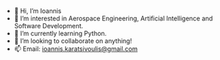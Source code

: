 - 👋 Hi, I’m Ioannis
- 👀 I’m interested in Aerospace Engineering, Artificial Intelligence and Software Development.
- 🌱 I’m currently learning Python.
- 💞️ I’m looking to collaborate on anything!
- 📫 Email: ioannis.karatsivoulis@gmail.com

<!---
ii616/ii616 is a ✨ special ✨ repository because its `README.md` (this file) appears on your GitHub profile.
You can click the Preview link to take a look at your changes.
--->
